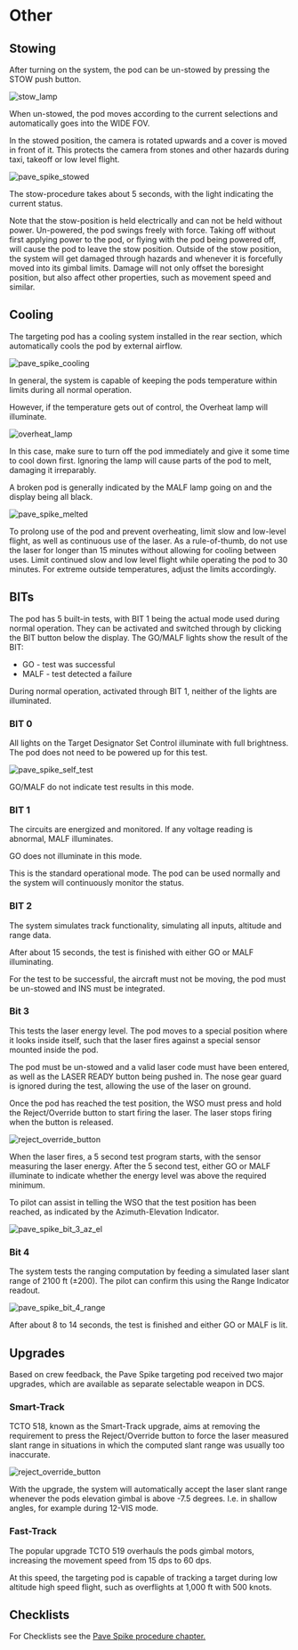 # Other

## Stowing

After turning on the system, the pod can be un-stowed by pressing the STOW push
button.

![stow_lamp](../../../img/stow_lamp.jpg)

When un-stowed, the pod moves according to the current selections and
automatically goes into the WIDE FOV.

In the stowed position, the camera is rotated upwards and a cover is moved in
front of it. This protects the camera from stones and other hazards during taxi,
takeoff or low level flight.

![pave_spike_stowed](../../../img/pave_spike_stowed.jpg)

The stow-procedure takes about 5 seconds, with the light indicating the current
status.

Note that the stow-position is held electrically and can not be held without
power. Un-powered, the pod swings freely with force. Taking off without first
applying power to the pod, or flying with the pod being powered off, will cause
the pod to leave the stow position. Outside of the stow position, the system
will get damaged through hazards and whenever it is forcefully moved into its
gimbal limits. Damage will not only offset the boresight position, but also
affect other properties, such as movement speed and similar.

## Cooling

The targeting pod has a cooling system installed in the rear section, which
automatically cools the pod by external airflow.

![pave_spike_cooling](../../../img/pave_spike_cooling.jpg)

In general, the system is capable of keeping the pods temperature within limits
during all normal operation.

However, if the temperature gets out of control, the Overheat lamp will
illuminate.

![overheat_lamp](../../../img/overheat_lamp.jpg)

In this case, make sure to turn off the pod immediately and give it some time to
cool down first. Ignoring the lamp will cause parts of the pod to melt, damaging
it irreparably.

A broken pod is generally indicated by the MALF lamp going on and the display
being all black.

![pave_spike_melted](../../../img/pave_spike_melted.jpg)

To prolong use of the pod and prevent overheating, limit slow and low-level
flight, as well as continuous use of the laser. As a rule-of-thumb, do not use
the laser for longer than 15 minutes without allowing for cooling between uses.
Limit continued slow and low level flight while operating the pod to 30 minutes.
For extreme outside temperatures, adjust the limits accordingly.

## BITs

The pod has 5 built-in tests, with BIT 1 being the actual mode used during
normal operation. They can be activated and switched through by clicking the BIT
button below the display. The GO/MALF lights show the result of the BIT:

- GO - test was successful
- MALF - test detected a failure

During normal operation, activated through BIT 1, neither of the lights are
illuminated.

### BIT 0

All lights on the Target Designator Set Control illuminate with full brightness.
The pod does not need to be powered up for this test.

![pave_spike_self_test](../../../img/pave_spike_self_test.jpg)

GO/MALF do not indicate test results in this mode.

### BIT 1

The circuits are energized and monitored. If any voltage reading is abnormal,
MALF illuminates.

GO does not illuminate in this mode.

This is the standard operational mode. The pod can be used normally and the
system will continuously monitor the status.

### BIT 2

The system simulates track functionality, simulating all inputs, altitude and
range data.

After about 15 seconds, the test is finished with either GO or MALF
illuminating.

For the test to be successful, the aircraft must not be moving, the pod must be
un-stowed and INS must be integrated.

### Bit 3

This tests the laser energy level. The pod moves to a special position where it
looks inside itself, such that the laser fires against a special sensor mounted
inside the pod.

The pod must be un-stowed and a valid laser code must have been entered, as well
as the LASER READY button being pushed in. The nose gear guard is ignored during
the test, allowing the use of the laser on ground.

Once the pod has reached the test position, the WSO must press and hold the
Reject/Override button to start firing the laser. The laser stops firing when
the button is released.

![reject_override_button](../../../img/reject_override_button.jpg)

When the laser fires, a 5 second test program starts, with the sensor measuring
the laser energy. After the 5 second test, either GO or MALF illuminate to
indicate whether the energy level was above the required minimum.

To pilot can assist in telling the WSO that the test position has been reached,
as indicated by the Azimuth-Elevation Indicator.

![pave_spike_bit_3_az_el](../../../img/pave_spike_bit_3_az_el.jpg)

### Bit 4

The system tests the ranging computation by feeding a simulated laser slant
range of 2100 ft (±200). The pilot can confirm this using the Range Indicator
readout.

![pave_spike_bit_4_range](../../../img/pave_spike_bit_4_range.jpg)

After about 8 to 14 seconds, the test is finished and either GO or MALF is lit.

## Upgrades

Based on crew feedback, the Pave Spike targeting pod received two major
upgrades, which are available as separate selectable weapon in DCS.

### Smart-Track

TCTO 518, known as the Smart-Track upgrade, aims at removing the requirement to
press the Reject/Override button to force the laser measured slant range in
situations in which the computed slant range was usually too inaccurate.

![reject_override_button](../../../img/reject_override_button.jpg)

With the upgrade, the system will automatically accept the laser slant range
whenever the pods elevation gimbal is above -7.5 degrees. I.e. in shallow
angles, for example during 12-VIS mode.

### Fast-Track

The popular upgrade TCTO 519 overhauls the pods gimbal motors, increasing the
movement speed from 15 dps to 60 dps.

At this speed, the targeting pod is capable of tracking a target during low
altitude high speed flight, such as overflights at 1,000 ft with 500 knots.

## Checklists

For Checklists see the [Pave Spike procedure chapter.](../../../procedures/pave_spike.md#turn-on)
